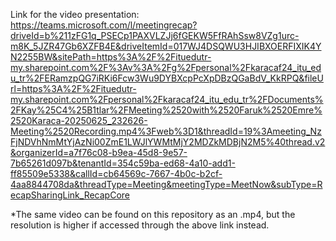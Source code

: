 Link for the video presentation: https://teams.microsoft.com/l/meetingrecap?driveId=b%211zFG1q_PSECp1PAXVLZJj6fGEKW5FfRAhSsw8VZg1urc-m8K_5JZR47Gb6XZFB4E&driveItemId=017WJ4DSQWU3HJIBXOERFIXIK4YN2255BW&sitePath=https%3A%2F%2Fituedutr-my.sharepoint.com%2F%3Av%3A%2Fg%2Fpersonal%2Fkaracaf24_itu_edu_tr%2FERamzpQG7iRKi6Fcw3Wu9DYBXcpPcXpDBzQGaBdV_KkRPQ&fileUrl=https%3A%2F%2Fituedutr-my.sharepoint.com%2Fpersonal%2Fkaracaf24_itu_edu_tr%2FDocuments%2FKay%25C4%25B1tlar%2FMeeting%2520with%2520Faruk%2520Emre%2520Karaca-20250625_232626-Meeting%2520Recording.mp4%3Fweb%3D1&threadId=19%3Ameeting_NzFjNDVhNmMtYjAzNi00ZmE1LWJlYWMtMjY2MDZkMDBjN2M5%40thread.v2&organizerId=a7f76c08-b9ea-45d8-9e57-7b65261d097b&tenantId=354c59ba-ed68-4a10-add1-ff85509e5338&callId=cb64569c-7667-4b0c-b2cf-4aa8844708da&threadType=Meeting&meetingType=MeetNow&subType=RecapSharingLink_RecapCore


*The same video can be found on this repository as an .mp4, but the resolution is higher if accessed through the above link instead.
